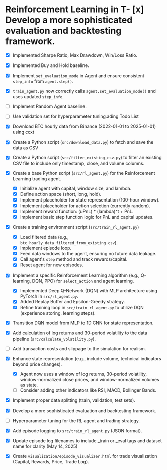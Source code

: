 # Reinforcement Learning in T- [x] Develop a more sophisticated evaluation and backtesting framework.
  - [x] Implemented Sharpe Ratio, Max Drawdown, Win/Loss Ratio.
  - [x] Implemented Buy and Hold baseline.
  - [x] Implement `set_evaluation_mode` in Agent and ensure consistent `step_info` from `agent.step()`.
  - [x] `train_agent.py` now correctly calls `agent.set_evaluation_mode()` and uses updated `step_info`.
  - [ ] Implement Random Agent baseline.
  - [ ] Use validation set for hyperparameter tuning.ading Todo List

- [x] Download BTC hourly data from Binance (2022-01-01 to 2025-01-01) using ccxt
- [x] Create a Python script (`src/download_data.py`) to fetch and save the data as CSV
- [x] Create a Python script (`src/filter_existing_csv.py`) to filter an existing CSV file to include only timestamp, close, and volume columns.
- [x] Create a base Python script (`src/rl_agent.py`) for the Reinforcement Learning trading agent.
  - [x] Initialize agent with capital, window size, and lambda.
  - [x] Define action space (short, long, hold).
  - [x] Implement placeholder for state representation (100-hour window).
  - [x] Implement placeholder for action selection (currently random).
  - [x] Implement reward function: (uPnL) * (lambda)^t + PnL.
  - [x] Implement basic step function logic for PnL and capital updates.
- [x] Create a training environment script (`src/train_rl_agent.py`)
  - [x] Load filtered data (e.g., `btc_hourly_data_filtered_from_existing.csv`).
  - [x] Implement episode loop.
  - [x] Feed data windows to the agent, ensuring no future data leakage.
  - [x] Call agent's `step` method and track rewards/capital.
  - [x] Reset agent for new episodes.
- [x] Implement a specific Reinforcement Learning algorithm (e.g., Q-learning, DQN, PPO) for `select_action` and agent learning.
  - [x] Implemented Deep Q-Network (DQN) with MLP architecture using PyTorch in `src/rl_agent.py`.
  - [x] Added Replay Buffer and Epsilon-Greedy strategy.
  - [x] Refine training loop in `src/train_rl_agent.py` to utilize DQN (experience storing, learning steps).
- [x] Transition DQN model from MLP to 1D CNN for state representation.
- [x] Add calculation of log returns and 30-period volatility to the data pipeline (`src/calculate_volatility.py`).
- [ ] Add transaction costs and slippage to the simulation for realism.
- [x] Enhance state representation (e.g., include volume, technical indicators beyond price changes).
  - [x] Agent now uses a window of log returns, 30-period volatility, window-normalized close prices, and window-normalized volumes as state.
  - [ ] Consider adding other indicators like RSI, MACD, Bollinger Bands.
- [x] Implement proper data splitting (train, validation, test sets).
- [x] Develop a more sophisticated evaluation and backtesting framework.
- [ ] Hyperparameter tuning for the RL agent and trading strategy.
- [x] Add episode logging to `src/train_rl_agent.py` (JSON format).
- [x] Update episode log filenames to include _train or _eval tags and dataset name for clarity (May 14, 2025)
- [x] Create `visualization/episode_visualizer.html` for trade visualization (Capital, Rewards, Price, Trade Log).
